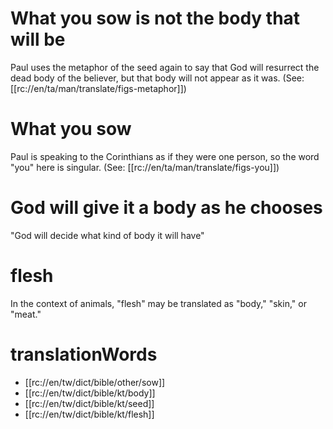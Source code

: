 # What you sow is not the body that will be

Paul uses the metaphor of the seed again to say that God will resurrect the dead body of the believer, but that body will not appear as it was. (See: [[rc://en/ta/man/translate/figs-metaphor]])

# What you sow

Paul is speaking to the Corinthians as if they were one person, so the word "you" here is singular. (See: [[rc://en/ta/man/translate/figs-you]])

# God will give it a body as he chooses

"God will decide what kind of body it will have"

# flesh

In the context of animals, "flesh" may be translated as "body," "skin," or "meat."

# translationWords

* [[rc://en/tw/dict/bible/other/sow]]
* [[rc://en/tw/dict/bible/kt/body]]
* [[rc://en/tw/dict/bible/kt/seed]]
* [[rc://en/tw/dict/bible/kt/flesh]]